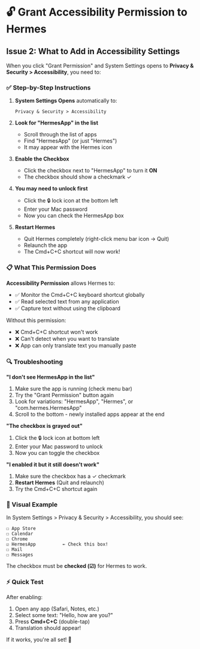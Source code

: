 # 🔓 Grant Accessibility Permission to Hermes

## Issue 2: What to Add in Accessibility Settings

When you click "Grant Permission" and System Settings opens to **Privacy & Security > Accessibility**, you need to:

### ✅ Step-by-Step Instructions

1. **System Settings Opens** automatically to:
   ```
   Privacy & Security > Accessibility
   ```

2. **Look for "HermesApp" in the list**
   - Scroll through the list of apps
   - Find "HermesApp" (or just "Hermes")
   - It may appear with the Hermes icon

3. **Enable the Checkbox**
   - Click the checkbox next to "HermesApp" to turn it **ON**
   - The checkbox should show a checkmark ✓
   
4. **You may need to unlock first**
   - Click the 🔒 lock icon at the bottom left
   - Enter your Mac password
   - Now you can check the HermesApp box

5. **Restart Hermes**
   - Quit Hermes completely (right-click menu bar icon → Quit)
   - Relaunch the app
   - The Cmd+C+C shortcut will now work!

### 📋 What This Permission Does

**Accessibility Permission** allows Hermes to:
- ✅ Monitor the Cmd+C+C keyboard shortcut globally
- ✅ Read selected text from any application
- ✅ Capture text without using the clipboard

Without this permission:
- ❌ Cmd+C+C shortcut won't work
- ❌ Can't detect when you want to translate
- ❌ App can only translate text you manually paste

### 🔍 Troubleshooting

**"I don't see HermesApp in the list"**
1. Make sure the app is running (check menu bar)
2. Try the "Grant Permission" button again
3. Look for variations: "HermesApp", "Hermes", or "com.hermes.HermesApp"
4. Scroll to the bottom - newly installed apps appear at the end

**"The checkbox is grayed out"**
1. Click the 🔒 lock icon at bottom left
2. Enter your Mac password to unlock
3. Now you can toggle the checkbox

**"I enabled it but it still doesn't work"**
1. Make sure the checkbox has a ✓ checkmark
2. **Restart Hermes** (Quit and relaunch)
3. Try the Cmd+C+C shortcut again

### 📸 Visual Example

In System Settings > Privacy & Security > Accessibility, you should see:

```
☐ App Store
☐ Calendar
☐ Chrome
☑ HermesApp          ← Check this box!
☐ Mail
☐ Messages
```

The checkbox must be **checked (☑)** for Hermes to work.

### ⚡ Quick Test

After enabling:
1. Open any app (Safari, Notes, etc.)
2. Select some text: "Hello, how are you?"
3. Press **Cmd+C+C** (double-tap)
4. Translation should appear!

If it works, you're all set! 🎉
